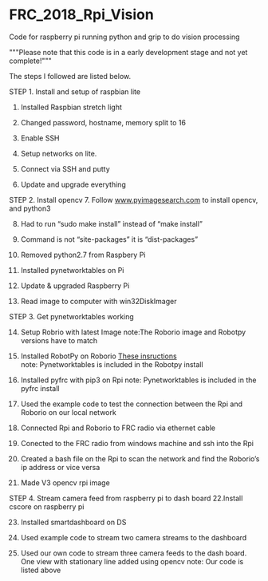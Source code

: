 # FRC_2018_Rpi_Vision
Code for raspberry pi running python and grip to do vision processing

"""Please note that this code is in a early development stage and not yet complete!""" 

The steps I followed are listed below.


STEP 1. Install and setup of raspbian lite
1. Installed Raspbian stretch light

2. Changed password, hostname, memory split to 16

3. Enable SSH

4. Setup networks on lite.

5. Connect via SSH and putty

6. Update and upgrade everything

STEP 2. Install opencv
7. Follow  www.pyimagesearch.com to install opencv, and python3 

8. Had to run “sudo make install” instead of “make install”

9. Command is not “site-packages” it is “dist-packages”

 10. Removed python2.7 from Raspbery Pi

 11. Installed pynetworktables on Pi

 12. Update & upgraded Raspberry Pi

 13. Read image to computer with win32DiskImager

STEP 3. Get pynetworktables working 


 14. Setup Robrio with latest Image  note:The Roborio image and Robotpy versions have to match

 15. Installed RobotPy on Roborio [These insructions](http://robotpy.readthedocs.io/en/stable/install/robot.html#install-robotpy)    
 note: Pynetworktables is included in the Robotpy install

 16. Installed pyfrc with pip3 on Rpi   note: Pynetworktables is included in the pyfrc install

 17. Used the example code to test the connection between the Rpi and Roborio on our local network

 18. Connected Rpi and Roborio to FRC radio via ethernet cable

 19. Conected to the FRC radio from windows machine and ssh into the Rpi 

 20. Created a bash file on the Rpi to scan the network and find the Roborio’s ip address or vice versa

 21. Made V3 opencv rpi image

STEP 4. Stream camera feed from raspberry pi to dash board
 22.Install cscore on raspberry pi 

 23. Installed smartdashboard on DS

 24. Used example code to stream two camera streams to the dashboard

 25. Used our own code to stream three camera feeds to the dash board. One view with stationary line added using opencv
     note: Our code is listed above
